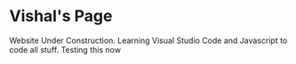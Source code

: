 <html>
<body>
<h1>Vishal's Page</h1>
<p>Website Under Construction.
Learning Visual Studio Code and Javascript to code all stuff.
Testing this now</p>
</body>
</html>